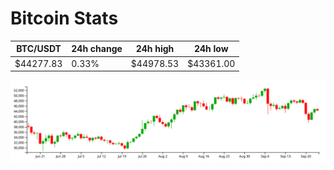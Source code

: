 # Bitcoin Stats

BTC/USDT|24h change|24h high|24h low|
|---|---|---|---|
|$44277.83|0.33%|$44978.53|$43361.00|

<img src="./chart.svg">
